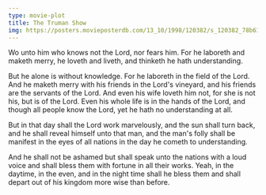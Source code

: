 ```yaml
---
type: movie-plot
title: The Truman Show
img: https://posters.movieposterdb.com/13_10/1998/120382/s_120382_78b61b5e.jpg
---
```


Wo unto him who knows not the Lord, nor fears him. For he laboreth and maketh merry, he loveth and liveth, and thinketh he hath understanding.

But he alone is without knowledge. For he laboreth in the field of the Lord. And he maketh merry with his friends in the Lord's vineyard, and his friends are the servants of the Lord. And even his wife loveth him not, for she is not his, but is of the Lord. Even his whole life is in the hands of the Lord, and though all people know the Lord, yet he hath no understanding at all.

But in that day shall the Lord work marvelously, and the sun shall turn back, and he shall reveal himself unto that man, and the man's folly shall be manifest in the eyes of all nations in the day he cometh to understanding.

And he shall not be ashamed but shall speak unto the nations with a loud voice and shall bless them with fortune in all their works. Yeah, in the daytime, in the even, and in the night time shall he bless them and shall depart out of his kingdom more wise than before.
